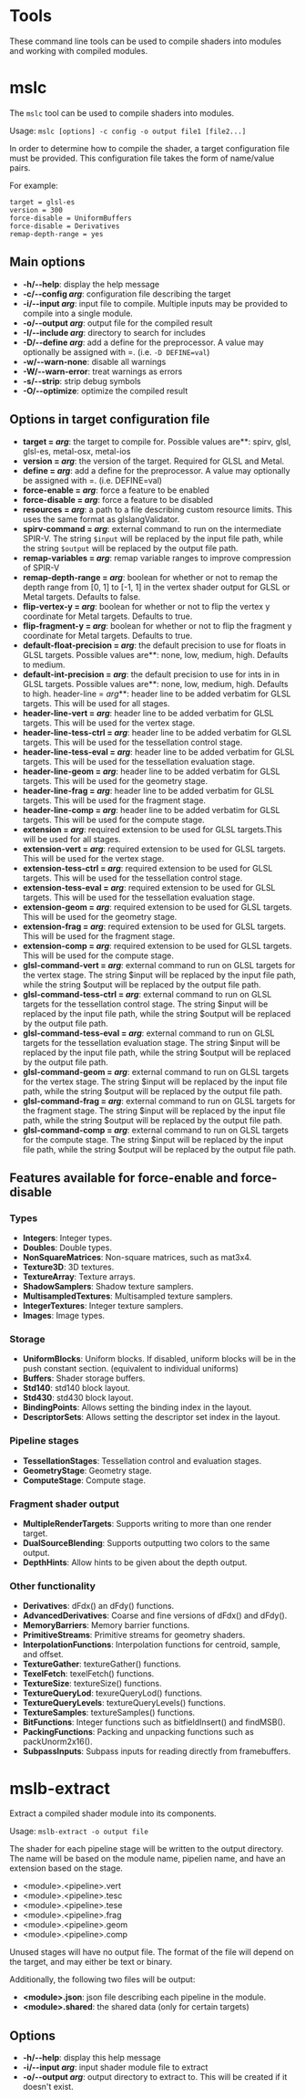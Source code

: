 # Tools

These command line tools can be used to compile shaders into modules and working with compiled modules.

# mslc

The `mslc` tool can be used to compile shaders into modules.

Usage: `mslc [options] -c config -o output file1 [file2...]`

In order to determine how to compile the shader, a target configuration file must be provided. This configuration file takes the form of name/value pairs.

For example:

	target = glsl-es
	version = 300
	force-disable = UniformBuffers
	force-disable = Derivatives
	remap-depth-range = yes

## Main options

* **\-h/\-\-help**: display the help message
* **\-c/\-\-config _arg_**: configuration file describing the target
* **\-i/\-\-input _arg_**: input file to compile. Multiple inputs may be provided to compile into a single module.
* **\-o/\-\-output _arg_**: output file for the compiled result
* **\-I/\-\-include _arg_**: directory to search for includes
* **\-D/\-\-define _arg_**: add a define for the preprocessor. A value may optionally be assigned with =. (i.e. `-D DEFINE=val`)
* **\-w/\-\-warn-none**: disable all warnings
* **\-W/\-\-warn-error**: treat warnings as errors
* **\-s/\-\-strip**: strip debug symbols
* **\-O/\-\-optimize**: optimize the compiled result

## Options in target configuration file

* **target = _arg_**: the target to compile for. Possible values are**: spirv, glsl, glsl-es, metal-osx, metal-ios
* **version = _arg_**: the version of the target. Required for GLSL and Metal.
* **define = _arg_**: add a define for the preprocessor. A value may optionally be assigned with =. (i.e. DEFINE=val)
* **force-enable = _arg_**: force a feature to be enabled
* **force-disable = _arg_**: force a feature to be disabled
* **resources = _arg_**: a path to a file describing custom resource limits. This uses the same format as glslangValidator.
* **spirv-command = _arg_**: external command to run on the intermediate SPIR-V. The string `$input` will be replaced by the input file path, while the string `$output` will be replaced by the output file path.
* **remap-variables = _arg_**: remap variable ranges to improve compression of SPIR-V
* **remap-depth-range = _arg_**: boolean for whether or not to remap the depth range from \[0, 1\] to \[-1, 1\] in the  vertex shader output for GLSL or Metal targets. Defaults to false.
* **flip-vertex-y = _arg_**: boolean for whether or not to flip the vertex y coordinate for Metal targets. Defaults to true.
* **flip-fragment-y = _arg_**: boolean for whether or not to flip the fragment y coordinate for Metal targets. Defaults to true.
* **default-float-precision = _arg_**: the default precision to use for floats in GLSL targets. Possible values are**: none, low, medium, high. Defaults to medium.
* **default-int-precision = _arg_**: the default precision to use for ints in in GLSL targets. Possible values are**: none, low, medium, high. Defaults to high. header-line = _arg_**: header line to be added verbatim for GLSL targets. This will be used for all stages.
* **header-line-vert = _arg_**: header line to be added verbatim for GLSL targets. This will be used for the vertex stage.
* **header-line-tess-ctrl = _arg_**: header line to be added verbatim for GLSL targets. This will be used for the tessellation control stage.
* **header-line-tess-eval = _arg_**: header line to be added verbatim for GLSL targets. This will be used for the tessellation evaluation stage.
* **header-line-geom = _arg_**: header line to be added verbatim for GLSL targets. This will be used for the geometry stage.
* **header-line-frag = _arg_**: header line to be added verbatim for GLSL targets. This will be used for the fragment stage.
* **header-line-comp = _arg_**: header line to be added verbatim for GLSL targets. This will be used for the compute stage.
* **extension = _arg_**: required extension to be used for GLSL targets.This will be used for all stages.
* **extension-vert = _arg_**: required extension to be used for GLSL targets. This will be used for the vertex stage.
* **extension-tess-ctrl = _arg_**: required extension to be used for GLSL targets. This will be used for the tessellation control stage.
* **extension-tess-eval = _arg_**: required extension to be used for GLSL targets. This will be used for the tessellation evaluation stage.
* **extension-geom = _arg_**: required extension to be used for GLSL targets. This will be used for the geometry stage.
* **extension-frag = _arg_**: required extension to be used for GLSL targets. This will be used for the fragment stage.
* **extension-comp = _arg_**: required extension to be used for GLSL targets. This will be used for the compute stage.
* **glsl-command-vert = _arg_**: external command to run on GLSL targets for the vertex stage. The string $input will be replaced by the input file path, while the string $output will be replaced by the output file path.
* **glsl-command-tess-ctrl = _arg_**: external command to run on GLSL targets for the tessellation control stage. The string $input will be replaced by the input file path, while the string $output will be replaced by the output file path.
* **glsl-command-tess-eval = _arg_**: external command to run on GLSL targets for the tessellation evaluation stage. The string $input will be replaced by the input file path, while the string $output will be replaced by the output file path.
* **glsl-command-geom = _arg_**: external command to run on GLSL targets for the vertex stage. The string $input will be replaced by the input file path, while the string $output will be replaced by the output file path.
* **glsl-command-frag = _arg_**: external command to run on GLSL targets for the fragment stage. The string $input will be replaced by the input file path, while the string $output will be replaced by the output file path.
* **glsl-command-comp = _arg_**: external command to run on GLSL targets for the compute stage. The string $input will be replaced by the input file path, while the string $output will be replaced by the output file path.

## Features available for force-enable and force-disable

### Types

* **Integers**: Integer types.
* **Doubles**: Double types.
* **NonSquareMatrices**: Non-square matrices, such as mat3x4.
* **Texture3D**: 3D textures.
* **TextureArray**: Texture arrays.
* **ShadowSamplers**: Shadow texture samplers.
* **MultisampledTextures**: Multisampled texture samplers.
* **IntegerTextures**: Integer texture samplers.
* **Images**: Image types.

### Storage

* **UniformBlocks**: Uniform blocks. If disabled, uniform blocks will be in the push constant section. (equivalent to individual uniforms)
* **Buffers**: Shader storage buffers.
* **Std140**: std140 block layout.
* **Std430**: std430 block layout.
* **BindingPoints**: Allows setting the binding index in the layout.
* **DescriptorSets**: Allows setting the descriptor set index in the layout.

### Pipeline stages

* **TessellationStages**: Tessellation control and evaluation stages.
* **GeometryStage**: Geometry stage.
* **ComputeStage**: Compute stage.

### Fragment shader output
* **MultipleRenderTargets**: Supports writing to more than one render target.
* **DualSourceBlending**: Supports outputting two colors to the same output.
* **DepthHints**: Allow hints to be given about the depth output.

### Other functionality

* **Derivatives**: dFdx() an dFdy() functions.
* **AdvancedDerivatives**: Coarse and fine versions of dFdx() and dFdy().
* **MemoryBarriers**: Memory barrier functions.
* **PrimitiveStreams**: Primitive streams for geometry shaders.
* **InterpolationFunctions**: Interpolation functions for centroid, sample, and offset.
* **TextureGather**: textureGather() functions.
* **TexelFetch**: texelFetch() functions.
* **TextureSize**: textureSize() functions.
* **TextureQueryLod**: texureQueryLod() functions.
* **TextureQueryLevels**: textureQueryLevels() functions.
* **TextureSamples**: textureSamples() functions.
* **BitFunctions**: Integer functions such as bitfieldInsert() and findMSB().
* **PackingFunctions**: Packing and unpacking functions such as packUnorm2x16().
* **SubpassInputs**: Subpass inputs for reading directly from framebuffers.

# mslb\-extract

Extract a compiled shader module into its components.

Usage: `mslb-extract -o output file`

The shader for each pipeline stage will be written to the output directory. The name will be based on the module name, pipelien name, and have an extension based on the stage.

* \<module\>.\<pipeline\>.vert
* \<module\>.\<pipeline\>.tesc
* \<module\>.\<pipeline\>.tese
* \<module\>.\<pipeline\>.frag
* \<module\>.\<pipeline\>.geom
* \<module\>.\<pipeline\>.comp

Unused stages will have no output file. The format of the file will depend on the target, and may either be text or binary.

Additionally, the following two files will be output:

* **\<module\>.json**: json file describing each pipeline in the module.
* **\<module\>.shared**: the shared data (only for certain targets)

## Options

* **\-h/\-\-help**: display this help message
* **\-i/\-\-input _arg_**: input shader module file to extract
* **\-o/\-\-output _arg_**: output directory to extract to. This will be created if it doesn't exist.
